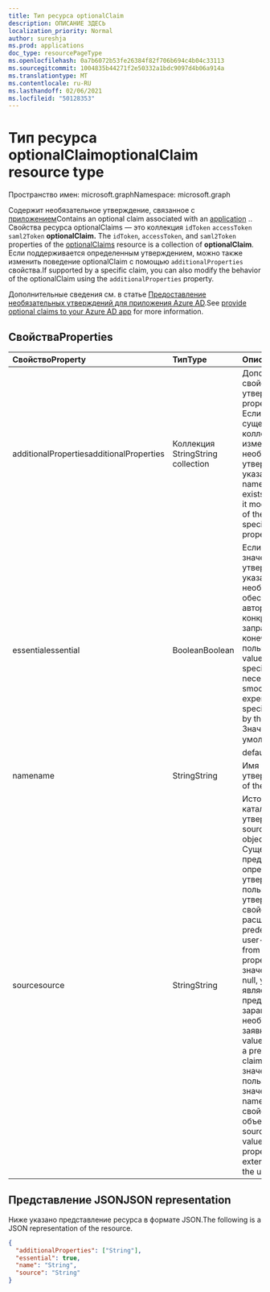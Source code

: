 ```yaml
---
title: Тип ресурса optionalClaim
description: ОПИСАНИЕ ЗДЕСЬ
localization_priority: Normal
author: sureshja
ms.prod: applications
doc_type: resourcePageType
ms.openlocfilehash: 0a7b6072b53fe26384f82f706b694c4b04c33113
ms.sourcegitcommit: 1004835b44271f2e50332a1bdc9097d4b06a914a
ms.translationtype: MT
ms.contentlocale: ru-RU
ms.lasthandoff: 02/06/2021
ms.locfileid: "50128353"
---
```

# <a name="optionalclaim-resource-type"></a><span data-ttu-id="c2de9-103">Тип ресурса optionalClaim</span><span class="sxs-lookup"><span data-stu-id="c2de9-103">optionalClaim resource type</span></span>

<span data-ttu-id="c2de9-104">Пространство имен: microsoft.graph</span><span class="sxs-lookup"><span data-stu-id="c2de9-104">Namespace: microsoft.graph</span></span>

<span data-ttu-id="c2de9-105">Содержит необязательное утверждение, связанное с [приложением](application.md)</span><span class="sxs-lookup"><span data-stu-id="c2de9-105">Contains an optional claim associated with an [application](application.md)</span></span> <!-- or a service principal --><span data-ttu-id="c2de9-106">.</span><span class="sxs-lookup"><span data-stu-id="c2de9-106">.</span></span> <span data-ttu-id="c2de9-107">Свойства ресурса optionalClaims — это коллекция `idToken` `accessToken` `saml2Token` **optionalClaim.** [](optionalclaims.md)</span><span class="sxs-lookup"><span data-stu-id="c2de9-107">The `idToken`, `accessToken`, and `saml2Token` properties of the [optionalClaims](optionalclaims.md) resource is a collection of **optionalClaim**.</span></span> <span data-ttu-id="c2de9-108">Если поддерживается определенным утверждением, можно также изменить поведение optionalClaim с помощью `additionalProperties` свойства.</span><span class="sxs-lookup"><span data-stu-id="c2de9-108">If supported by a specific claim, you can also modify the behavior of the optionalClaim using the `additionalProperties` property.</span></span>

<span data-ttu-id="c2de9-109">Дополнительные сведения см. в статье [Предоставление необязательных утверждений для приложения Azure AD](/azure/active-directory/develop/active-directory-optional-claims).</span><span class="sxs-lookup"><span data-stu-id="c2de9-109">See [provide optional claims to your Azure AD app](/azure/active-directory/develop/active-directory-optional-claims) for more information.</span></span>

## <a name="properties"></a><span data-ttu-id="c2de9-110">Свойства</span><span class="sxs-lookup"><span data-stu-id="c2de9-110">Properties</span></span>

| <span data-ttu-id="c2de9-111">Свойство</span><span class="sxs-lookup"><span data-stu-id="c2de9-111">Property</span></span>     | <span data-ttu-id="c2de9-112">Тип</span><span class="sxs-lookup"><span data-stu-id="c2de9-112">Type</span></span>        | <span data-ttu-id="c2de9-113">Описание</span><span class="sxs-lookup"><span data-stu-id="c2de9-113">Description</span></span> |
|:-------------|:------------|:------------|
|<span data-ttu-id="c2de9-114">additionalProperties</span><span class="sxs-lookup"><span data-stu-id="c2de9-114">additionalProperties</span></span>|<span data-ttu-id="c2de9-115">Коллекция String</span><span class="sxs-lookup"><span data-stu-id="c2de9-115">String collection</span></span>| <span data-ttu-id="c2de9-116">Дополнительные свойства утверждения.</span><span class="sxs-lookup"><span data-stu-id="c2de9-116">Additional properties of the claim.</span></span> <span data-ttu-id="c2de9-117">Если свойство существует в этой коллекции, оно изменяет поведение необязательного утверждения, указанного в свойстве name.</span><span class="sxs-lookup"><span data-stu-id="c2de9-117">If a property exists in this collection, it modifies the behavior of the optional claim specified in the name property.</span></span> |
|<span data-ttu-id="c2de9-118">essential</span><span class="sxs-lookup"><span data-stu-id="c2de9-118">essential</span></span>|<span data-ttu-id="c2de9-119">Boolean</span><span class="sxs-lookup"><span data-stu-id="c2de9-119">Boolean</span></span>| <span data-ttu-id="c2de9-120">Если значение имеет значение true, утверждение, указанное клиентом, необходимо для обеспечения плавной авторизации для конкретной задачи, запрашиваемой конечным пользователем.</span><span class="sxs-lookup"><span data-stu-id="c2de9-120">If the value is true, the claim specified by the client is necessary to ensure a smooth authorization experience for the specific task requested by the end user.</span></span> <span data-ttu-id="c2de9-121">Значение по умолчанию  false.</span><span class="sxs-lookup"><span data-stu-id="c2de9-121">The default value is false.</span></span>|
|<span data-ttu-id="c2de9-122">name</span><span class="sxs-lookup"><span data-stu-id="c2de9-122">name</span></span>|<span data-ttu-id="c2de9-123">String</span><span class="sxs-lookup"><span data-stu-id="c2de9-123">String</span></span>| <span data-ttu-id="c2de9-124">Имя необязательного утверждения.</span><span class="sxs-lookup"><span data-stu-id="c2de9-124">The name of the optional claim.</span></span> |
|<span data-ttu-id="c2de9-125">source</span><span class="sxs-lookup"><span data-stu-id="c2de9-125">source</span></span>|<span data-ttu-id="c2de9-126">String</span><span class="sxs-lookup"><span data-stu-id="c2de9-126">String</span></span>| <span data-ttu-id="c2de9-127">Источник (объект каталога) утверждения.</span><span class="sxs-lookup"><span data-stu-id="c2de9-127">The source (directory object) of the claim.</span></span> <span data-ttu-id="c2de9-128">Существуют предварительно определенные утверждения и пользовательские утверждения из свойств расширения.</span><span class="sxs-lookup"><span data-stu-id="c2de9-128">There are predefined claims and user-defined claims from extension properties.</span></span> <span data-ttu-id="c2de9-129">Если значение источника — null, утверждение является предварительно заранее задаваемой необязательной заявкой.</span><span class="sxs-lookup"><span data-stu-id="c2de9-129">If the source value is null, the claim is a predefined optional claim.</span></span> <span data-ttu-id="c2de9-130">Если исходным значением является пользователь, значением в свойстве name является свойство расширения объекта user.</span><span class="sxs-lookup"><span data-stu-id="c2de9-130">If the source value is user, the value in the name property is the extension property from the user object.</span></span> |

## <a name="json-representation"></a><span data-ttu-id="c2de9-131">Представление JSON</span><span class="sxs-lookup"><span data-stu-id="c2de9-131">JSON representation</span></span>

<span data-ttu-id="c2de9-132">Ниже указано представление ресурса в формате JSON.</span><span class="sxs-lookup"><span data-stu-id="c2de9-132">The following is a JSON representation of the resource.</span></span>

<!-- {
  "blockType": "resource",
  "optionalProperties": [

  ],
  "@odata.type": "microsoft.graph.optionalClaim",
  "baseType": null
}-->

```json
{
  "additionalProperties": ["String"],
  "essential": true,
  "name": "String",
  "source": "String"
}
```

<!-- uuid: 16cd6b66-4b1a-43a1-adaf-3a886856ed98
2019-02-04 14:57:30 UTC -->
<!-- {
  "type": "#page.annotation",
  "description": "optionalClaim resource",
  "keywords": "",
  "section": "documentation",
  "tocPath": ""
}-->
